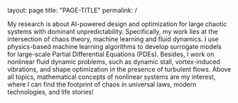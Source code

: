 
layout: page
title: "PAGE-TITLE"
permalink: /



My research is about AI-powered design and optimization for large chaotic systems with dominant unpredictability. Specifically, my work lies at the intersection of chaos theory, machine learning and fluid dynamics. I use physics-based machine learning algorithms to develop surrogate models for large-scale Partial Differential Equations (PDEs). Besides, I work on nonlinear fluid dynamic problems, such as dynamic stall, vortex-induced vibrations, and shape optimization in the presence of turbulent flows. Above all topics, mathematical concepts of nonlinear systems are my interest, where I can find the footprint of chaos in universal laws, modern technologies, and life stories!
